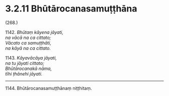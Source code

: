 # 3.2.11 Bhūtārocanasamuṭṭhāna

(268.)

1142\. _Bhūtaṃ kāyena jāyati,_  
_na vācā na ca cittato;_  
_Vācato ca samuṭṭhāti,_  
_na kāyā na ca cittato._  

1143\. _Kāyavācāya jāyati,_  
_na tu jāyati cittato;_  
_Bhūtārocanakā nāma,_  
_tīhi ṭhānehi jāyati._  

---

1144\. Bhūtārocanasamuṭṭhānaṃ niṭṭhitaṃ.

